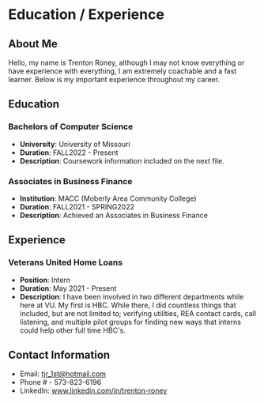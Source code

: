 # Education / Experience

## About Me

Hello, my name is Trenton Roney, although I may not know everything or have experience with everything, I am extremely coachable and a fast learner. Below is my important experience throughout my career.

## Education

### Bachelors of Computer Science
- **University**: University of Missouri
- **Duration**: FALL2022 - Present
- **Description**: Coursework information included on the next file.

### Associates in Business Finance
- **Institution**: MACC (Moberly Area Community College)
- **Duration**: FALL2021 - SPRING2022
- **Description**: Achieved an Associates in Business Finance

## Experience

### Veterans United Home Loans
- **Position**: Intern
- **Duration**: May 2021 - Present
- **Description**: I have been involved in two different departments while here at VU. My first is HBC. While there, I did countless things that included, but are not limited to; verifying utilities, REA contact cards, call listening, and multiple pilot groups for finding new ways that interns could help other full time HBC's.


## Contact Information

- Email: tjr_1st@hotmail.com
- Phone # - 573-823-6196
- LinkedIn: www.linkedin.com/in/trenton-roney
